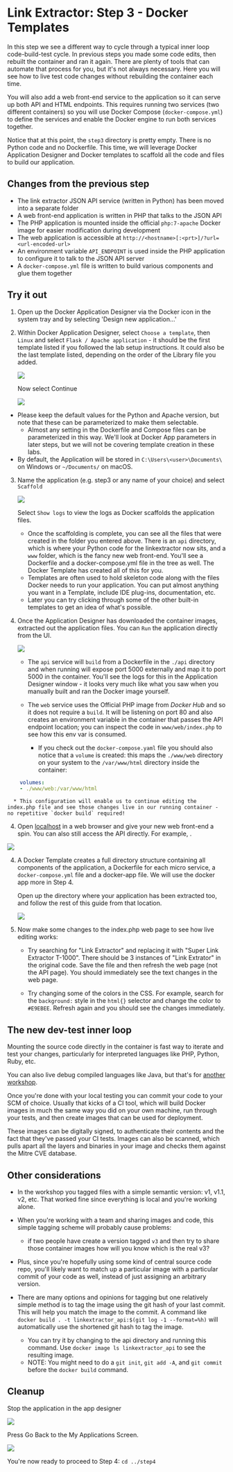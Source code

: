 # Link Extractor: Step 3 - Docker Templates

In this step we see a different way to cycle through a typical inner loop code-build-test cycle. In previous steps you made some code edits, then rebuilt the container and ran it again. There are plenty of tools that can automate that process for you, but it's not always necessary. Here you will see how to live test code changes without rebuilding the container each time.

You will also add a web front-end service to the application so it can serve up both API and HTML endpoints. This requires running two services (two different containers) so you will use Docker Compose (`docker-compose.yml`) to define the services
and enable the Docker engine to run both services together.

Notice that at this point, the `step3` directory is pretty empty. There is no Python code and no Dockerfile. This time, we will leverage Docker Application Designer and Docker templates to scaffold all the code and files to build our application.

## Changes from the previous step

* The link extractor JSON API service (written in Python) has been moved into a separate folder
* A web front-end application is written in PHP that talks to the JSON API
* The PHP application is mounted inside the official `php:7-apache` Docker image for easier modification during development
* The web application is accessible at `http://<hostname>[:<prt>]/?url=<url-encoded-url>`
* An environment variable `API_ENDPOINT` is used inside the PHP application to configure it to talk to the JSON API server
* A `docker-compose.yml` file is written to build various components and glue them together

## Try it out

1.	Open up the Docker Application Designer via the Docker icon in the system tray and by selecting 'Design new application…'
2.	Within Docker Application Designer, select `Choose a template`, then `Linux` and select `Flask / Apache application` - it should be the first template listed if you followed the lab setup instructions. It could also be the last template listed, depending on the order of the Library file you added.
   
    ![]( ./images/image1.png)
    
    Now select Continue
    
    ![]( ./images/image2.png)

   * Please keep the default values for the Python and Apache version, but note that these can be parameterized to make them selectable.
      * Almost any setting in the Dockerfile and Compose files can be parameterized in this way. We'll look at Docker App parameters in later steps, but we will not be covering template creation in these labs.
   * By default, the Application will be stored in `C:\Users\<user>\Documents\` on Windows or `~/Documents/` on macOS.

3. Name the application (e.g. step3 or any name of your choice) and select `Scaffold`

    ![]( ./images/image3.png)
    
    Select `Show logs` to view the logs as Docker scaffolds the application files.

    * Once the scaffolding is complete, you can see all the files that were created in the folder you entered above. There is an `api` directory, which is where your Python code for the linkextractor now sits, and a `www` folder, which is the fancy new web front-end. You'll see a Dockerfile and a docker-compose.yml file in the tree as well. The Docker Template has created all of this for you.
    * Templates are often used to hold skeleton code along with the files Docker needs to run your application. You can put almost anything you want in a Template, include IDE plug-ins, documentation, etc.
    * Later you can try clicking through some of the other built-in templates to get an idea of what's possible.

3. Once the Application Designer has downloaded the container images, extracted out the application files. You can `Run` the application directly from the UI.

    ![]( ./images/image4.png)

   * The `api` service will `build` from a Dockerfile in the `./api` directory and when running will expose port 5000 externally and map it to port 5000 in the container. You'll see the logs for this in the Application Designer window - it looks very much like what you saw when you manually built and ran the Docker image yourself.

   * The `web` service uses the Official PHP image from _Docker Hub_ and so it does not require a `build`. It will be listening on port 80 and also creates an environment variable in the container that passes the API endpoint location; you can inspect the code in `www/web/index.php` to see how this env var is consumed. 
      * If you check out the `docker-compose.yaml` file you should also notice that a `volume` is created: this maps the `./www/web` directory on your system to the `/var/www/html` directory inside the container:

```yaml
    volumes:
    - ./www/web:/var/www/html
```

      * This configuration will enable us to continue editing the index.php file and see those changes live in our running container - no repetitive `docker build` required!

   4. Open [localhost](http://localhost) in a web browser and give your new web
   front-end a spin.  You can also still access the API directly. For example,
   [](http://localhost:5000/api/http://docker.com).

   ![]( ./images/image5.png)

4. A Docker Template creates a full directory structure containing all
   components of the application, a Dockerfile for each micro service, a
   `docker-compose.yml` file and a docker-app file. We will use the docker app
   more in Step 4.

   Open up the directory where your application has been extracted too, and
   follow the rest of this guide from that location.

   ![]( ./images/image6.png)

5. Now make some changes to the index.php web page to see how live editing works:

   * Try searching for "Link Extractor" and replacing it with "Super Link
     Extractor T-1000". There should be 3 instances of "Link Extrator" in the
     original code. Save the file and then refresh the web page (not the API page).
     You should immediately see the text changes in the web page.

   * Try changing some of the colors in the CSS. For example, search for the
     `background:` style in the `html{}` selector and change the color to
     `#E9EBEE`. Refresh again and you should see the changes immediately.

## The new dev-test inner loop

Mounting the source code directly in the container is fast way to iterate and test your changes, particularly for interpreted languages like PHP, Python, Ruby, etc. 

You can also live debug compiled languages like Java, but that's for [another workshop](https://blog.docker.com/2016/09/java-development-using-docker/).

Once you're done with your local testing you can commit your code to your SCM of choice. Usually that kicks of a CI tool, which will build Docker images in much the same way you did on your own machine, run through your tests, and then create images that can be used for deployment.

These images can be digitally signed, to authenticate their contents and the fact that they've passed your CI tests. Images can also be scanned, which pulls apart all the layers and binaries in your image and checks them against the Mitre CVE database. 

## Other considerations

* In the workshop you tagged files with a simple semantic version: v1, v1.1, v2, etc. That worked fine since everything is local and you're working alone.
* When you're working with a team and sharing images and code, this simple tagging scheme will probably cause problems:
  * if two people have create a version tagged `v3` and then try to share those container images how will you know which is the real v3?
* Plus, since you're hopefully using some kind of central source code repo, you'll likely want to match up a particular image with a particular commit of your code as well, instead of just assigning an arbitrary version.

* There are many options and opinions for tagging but one relatively simple method is to tag the image using the git hash of your last commit. This will help you match the image to the commit. A command like `docker build . -t linkextractor_api:$(git log -1 --format=%h)` will automatically use the shortened git hash to tag the image. 
  * You can try it by changing to the api directory and running this command. Use `docker image ls linkextractor_api` to see the resulting image.
  * NOTE: You might need to do a `git init`, `git add -A`, and `git commit` before the `docker build` command.

## Cleanup

Stop the application in the app designer

  ![]( ./images/image7.png)

Press Go Back to the My Applications Screen.

  ![]( ./images/image8.png)

You're now ready to proceed to Step 4:
`cd ../step4`
